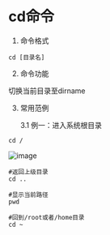 # cd命令

1. 命令格式

```
cd [目录名]
```

2. 命令功能 

切换当前目录至dirname

3. 常用范例

    3.1 例一：进入系统根目录
    
```
cd /
```

![image](http://7xplx9.com1.z0.glb.clouddn.com/%E6%90%9C%E7%8B%97%E6%88%AA%E5%9B%BE20160202150632.png)


```
#返回上级目录
cd ..

#显示当前路径
pwd

#回到/root或者/home目录
cd ~



```
